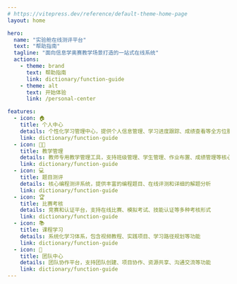 ```yaml
---
# https://vitepress.dev/reference/default-theme-home-page
layout: home

hero:
  name: "实验舱在线测评平台"
  text: "帮助指南"
  tagline: "面向信息学奥赛教学场景打造的一站式在线系统"
  actions:
    - theme: brand
      text: 帮助指南
      link: dictionary/function-guide
    - theme: alt
      text: 开始体验
      link: /personal-center

features:
  - icon: 🏠
    title: 个人中心
    details: 个性化学习管理中心，提供个人信息管理、学习进度跟踪、成绩查看等全方位服务
    link: dictionary/function-guide
  - icon: 👨‍🏫
    title: 教学管理
    details: 教师专用教学管理工具，支持班级管理、学生管理、作业布置、成绩管理等核心功能
    link: dictionary/function-guide
  - icon: 💻
    title: 题目测评
    details: 核心编程测评系统，提供丰富的编程题目、在线评测和详细的解题分析
    link: dictionary/function-guide
  - icon: 🏆
    title: 比赛考核
    details: 竞赛和认证平台，支持在线比赛、模拟考试、技能认证等多种考核形式
    link: dictionary/function-guide
  - icon: 📚
    title: 课程学习
    details: 系统化学习体系，包含视频教程、实践项目、学习路径规划等功能
    link: dictionary/function-guide
  - icon: 👥
    title: 团队中心
    details: 团队协作平台，支持团队创建、项目协作、资源共享、沟通交流等功能
    link: dictionary/function-guide
---
```


